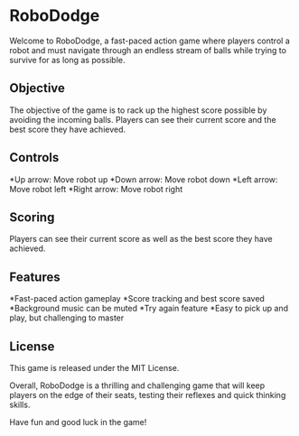 # RoboDodge
Welcome to RoboDodge, a fast-paced action game where players control a robot and must navigate through an endless stream of balls while trying to survive for as long as possible.

## Objective
The objective of the game is to rack up the highest score possible by avoiding the incoming balls. Players can see their current score and the best score they have achieved.

 ## Controls
 *Up arrow: Move robot up
 *Down arrow: Move robot down
 *Left arrow: Move robot left
 *Right arrow: Move robot right

 ## Scoring
 Players can see their current score as well as the best score they have achieved.

 ## Features
 *Fast-paced action gameplay
 *Score tracking and best score saved
 *Background music can be muted
 *Try again feature
 *Easy to pick up and play, but challenging to master

 ## License
 This game is released under the MIT License.
 
Overall, RoboDodge is a thrilling and challenging game that will keep players on the edge of their seats, testing their reflexes and quick thinking skills.

Have fun and good luck in the game!






  

 
